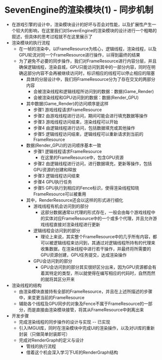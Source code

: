 # SevenEngine的渲染模块(1) - 同步机制
* 在游戏引擎的设计中，渲染模块设计的好坏与否会对性能，以及扩展性产生一个较大的影响，在这里我们对SevenEngine的渲染模块的设计进行一个粗略的叙述，但具体的思考过程就不在这里展示了
* 渲染模块的执行流程
    * 在一帧的渲染中，以FrameResource为核心，逻辑线程，渲染线程，以及GPU轮流对同一个FrameResource进行操作，以得到最终的结果
    * 为了避免不必要的同步操作，我们对FrameResource进行内容分层，并且确保逻辑线程，渲染县城，GPU只能访问到其中的一部分内容，同时在明确这部分内容不会再被继续访问时，标识相应的线程可以停止相应的阻塞
        * 具体的分层设计中，我们将FrameResource分为了存在交叉的两部分内容
            * 会被渲染线程和逻辑线程所访问到的数据：数据(Game_Render)
            * 会被渲染线程和GPU访问到的数据：数据(Render_GPU)
        * 其中数据(Game_Render)的访问顺序是这样
            * 步骤1 游戏线程请求FrameResource
            * 步骤2 由游戏线程进行访问，期间可能会进行填充数据等操作
            * 步骤3 游戏线程访问结束，渲染线程可以开始
            * 步骤4 由逻辑线程进行访问，包括数据填充或其他操作
            * 步骤5 逻辑线程访问结束，逻辑线程可以重新请求到当前的FrameResource
        * 数据(Render_GPU)的访问顺序基本一致
            * 步骤1 逻辑线程请求FrameResource 
                * 在这里的FrameResource中，包含GPU资源
            * 步骤2 由逻辑线程进行访问，进行数据填充，更新等操作，包括GPU资源的创建和释放
            * 步骤3 逻辑线程访问结束
            * 步骤4 GPU执行任务
            * 步骤5 GPU执行到相应的Fence标识，使得渲染线程知晓FrameResource可以被重用
        * 其中，RenderResource还会以这样的形式进行细化
            * 游戏线程有机会访问到的部分
                * 这部分数据通常以代理的形式存在，一般会由每个游戏线程中的实体对应FrameResource中的一个或多个代理，并且允许游戏线程直接对渲染线程进行更新
            * 逻辑线程会访问到的部分
                * 理论上来说，其实整个FrameResource中的几乎所有内容，都可以被逻辑线程来访问到，其通过对逻辑线程所持有的代理来收集数据，在渲染线程中进行若干操作，并最终将所需要的GPU资源创建，GPU任务提交，达成渲染操作
            * GPU会访问到的部分
                * GPU会访问到的部分其实很好区分出来，因为GPU资源都会有着其特定的类型，所以就使得在编写相应的代码时，自然而然的就将其区分开来
* 渲染线程的结构
    * 由渲染模块直接持有全部的FrameResource，并且在上述所描述的步骤中，来变更当前的FrameResource
    * 辅助各个线程及GPU同步的对象及Fence不属于FrameResource的一部分，而是直接由渲染模块接管，将其从FrameResource中剥离出来
* 开发步骤
    * 完成渲染线程的同步操作的设计与实现 -- 已实现
    * 引入IMGUI库，同时在渲染模块中完成UI的渲染操作，以及对UI库的重新封装（只做简单封装即可）
    * 完成对RenderGraph的定义与设计
        * 管线的执行流程
        * 借着这个机会深入学习下UE的RenderGraph结构
